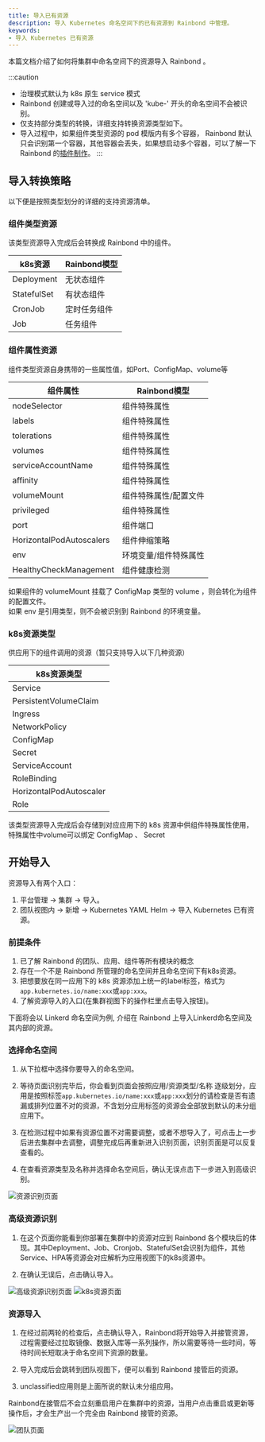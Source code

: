 ```yaml
---
title: 导入已有资源
description: 导入 Kubernetes 命名空间下的已有资源到 Rainbond 中管理。
keywords:
- 导入 Kubernetes 已有资源
---
```


本篇文档介绍了如何将集群中命名空间下的资源导入 Rainbond 。  

:::caution
* 治理模式默认为 k8s 原生 service 模式
* Rainbond 创建或导入过的命名空间以及 'kube-' 开头的命名空间不会被识别。
* 仅支持部分类型的转换，详细支持转换资源类型如下。
* 导入过程中，如果组件类型资源的 pod 模版内有多个容器， Rainbond 默认只会识别第一个容器，其他容器会丢失，如果想启动多个容器，可以了解一下 Rainbond 的[插件制作](../../use-manual/app-sidecar)。
:::

## 导入转换策略

以下便是按照类型划分的详细的支持资源清单。  

### 组件类型资源

该类型资源导入完成后会转换成 Rainbond 中的组件。

| k8s资源                      | Rainbond模型                |
| ------------------------- | ------------------------------|
| Deployment     | 无状态组件             |
| StatefulSet    | 有状态组件             |
| CronJob        | 定时任务组件            |
| Job            | 任务组件               |

### 组件属性资源

组件类型资源自身携带的一些属性值，如Port、ConfigMap、volume等

| 组件属性                      | Rainbond模型                |
| ------------------------- | ------------------------------|
| nodeSelector              | 组件特殊属性 |
| labels                    | 组件特殊属性 |
| tolerations               | 组件特殊属性 |
| volumes                   | 组件特殊属性 |
| serviceAccountName        | 组件特殊属性 |
| affinity                  | 组件特殊属性 |
| volumeMount               | 组件特殊属性/配置文件 |
| privileged                | 组件特殊属性 |
| port                      | 组件端口    |    
| HorizontalPodAutoscalers  | 组件伸缩策略 |
| env                       | 环境变量/组件特殊属性   |
| HealthyCheckManagement    | 组件健康检测 |

如果组件的 volumeMount 挂载了 ConfigMap 类型的 volume ，则会转化为组件的配置文件。  
如果 env 是引用类型，则不会被识别到 Rainbond 的环境变量。  

### k8s资源类型

供应用下的组件调用的资源（暂只支持导入以下几种资源）

|       k8s资源类型                |
| ------------------------- | 
| Service              | 
| PersistentVolumeClaim                    |
| Ingress               |
| NetworkPolicy                   |
| ConfigMap        |
| Secret                  |
| ServiceAccount               |
| RoleBinding                |
| HorizontalPodAutoscaler   |
| Role  | 
该类型资源导入完成后会存储到对应应用下的 k8s 资源中供组件特殊属性使用，特殊属性中volume可以绑定 ConfigMap 、 Secret

## 开始导入

资源导入有两个入口：

1. 平台管理 -> 集群 -> 导入。
2. 团队视图内 -> 新增 -> Kubernetes YAML Helm -> 导入 Kubernetes 已有资源。

### 前提条件

1. 已了解 Rainbond 的团队、应用、组件等所有模块的概念
2. 存在一个不是 Rainbond 所管理的命名空间并且命名空间下有k8s资源。
3. 把想要放在同一应用下的 k8s 资源添加上统一的label标签，格式为 `app.kubernetes.io/name:xxx`或`app:xxx`。
4. 了解资源导入的入口(在集群视图下的操作栏里点击导入按钮)。

下面将会以 Linkerd 命名空间为例, 介绍在 Rainbond 上导入Linkerd命名空间及其内部的资源。

### 选择命名空间

1. 从下拉框中选择你要导入的命名空间。

2. 等待页面识别完毕后，你会看到页面会按照应用/资源类型/名称 逐级划分，应用是按照标签`app.kubernetes.io/name:xxx`或`app:xxx`划分的请检查是否有遗漏或排列位置不对的资源，不含划分应用标签的资源会全部放到默认的未分组应用下。

3. 在检测过程中如果有资源位置不对需要调整，或者不想导入了，可点击上一步后进去集群中去调整，调整完成后再重新进入识别页面，识别页面是可以反复查看的。

4. 在查看资源类型及名称并选择命名空间后，确认无误点击下一步进入到高级识别。


<img src="https://static.goodrain.com/docs/5.8/docs/use-manual/team-manage/ns-to-team/resource_name.jpg" title="资源识别页面"/>

### 高级资源识别

1. 在这个页面你能看到你部署在集群中的资源对应到 Rainbond 各个模块后的体现。其中Deployment、Job、Cronjob、StatefulSet会识别为组件，其他Service、HPA等资源会对应解析为应用视图下的k8s资源中。

2. 在确认无误后，点击确认导入。

<img src="https://static.goodrain.com/docs/5.8/docs/use-manual/team-manage/ns-to-team/advanced_resources.jpg" title="高级资源识别页面"/>
<img src="https://static.goodrain.com/docs/5.8/docs/use-manual/team-manage/ns-to-team/k8s_resources.jpg" title="k8s资源页面"/>


### 资源导入

1. 在经过前两轮的检查后，点击确认导入，Rainbond将开始导入并接管资源，过程需要经过拉取镜像、数据入库等一系列操作，所以需要等待一些时间，等待时间长短取决于命名空间下资源的数量。

2. 导入完成后会跳转到团队视图下，便可以看到 Rainbond 接管后的资源。

3. unclassified应用则是上面所说的默认未分组应用。

Rainbond在接管后不会立刻重启用户在集群中的资源，当用户点击重启或更新等操作后，才会生产出一个完全由 Rainbond 接管的资源。

<img src="https://static.goodrain.com/docs/5.8/docs/use-manual/team-manage/ns-to-team/import.jpg" title="团队页面"/>

